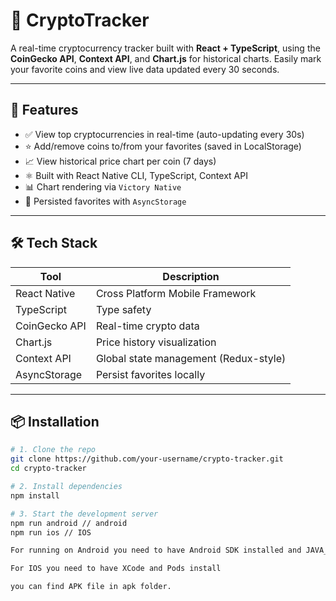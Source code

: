 # 🚀 CryptoTracker

A real-time cryptocurrency tracker built with **React + TypeScript**, using the **CoinGecko API**, **Context API**, and **Chart.js** for historical charts. Easily mark your favorite coins and view live data updated every 30 seconds.

---

## 🌟 Features

- ✅ View top cryptocurrencies in real-time (auto-updating every 30s)
- ⭐ Add/remove coins to/from your favorites (saved in LocalStorage)
- 📈 View historical price chart per coin (7 days)
- ⚛️ Built with React Native CLI, TypeScript, Context API
- 📊 Chart rendering via `Victory Native`
- 💾 Persisted favorites with `AsyncStorage`

---

## 🛠️ Tech Stack

| Tool             | Description                             |
|------------------|-----------------------------------------|
| React Native     | Cross Platform Mobile Framework         |
| TypeScript       | Type safety                             |
| CoinGecko API    | Real-time crypto data                   |
| Chart.js         | Price history visualization             |
| Context API      | Global state management (Redux-style)   |
| AsyncStorage     | Persist favorites locally               |

---

## 📦 Installation

```bash
# 1. Clone the repo
git clone https://github.com/your-username/crypto-tracker.git
cd crypto-tracker

# 2. Install dependencies
npm install

# 3. Start the development server
npm run android // android
npm run ios // IOS

For running on Android you need to have Android SDK installed and JAVA_HOME setup.

For IOS you need to have XCode and Pods install

you can find APK file in apk folder.
